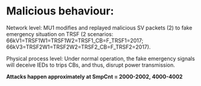 # Malicious behaviour:

Network level: MU1 modifies and replayed malicious SV packets (2) to fake emergency situation on TRSF (2 scenarios: 66kV1=TRSF1W1=TRSF1W2=TRSF1_CB=F_TRSF1=2017; 66kV3=TRSF2W1=TRSF2W2=TRSF2_CB=F_TRSF2=2017).

Physical process level: Under normal operation, the fake emergency signals will deceive IEDs to trips CBs, and thus, disrupt power transmission.

**Attacks happen approximately at SmpCnt = 2000-2002, 4000-4002**